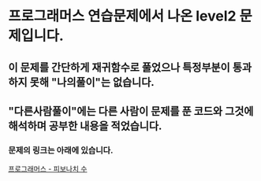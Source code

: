 # 프로그래머스 연습문제에서 나온 level2 문제입니다.
## 이 문제를 간단하게 재귀함수로 풀었으나 특정부분이 통과하지 못해 "나의풀이"는 없습니다.
## "다른사람풀이"에는 다른 사람이 문제를 푼 코드와 그것에 해석하며 공부한 내용을 적었습니다.
### 문제의 링크는 아래에 있습니다.
<a href="https://programmers.co.kr/learn/courses/30/lessons/12945" target="_blank">프로그래머스 - 피보나치 수</a>
